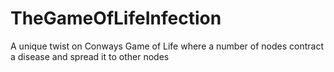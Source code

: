 # TheGameOfLifeInfection
A unique twist on Conways Game of Life where a number of nodes contract a disease and spread it to other nodes
